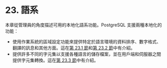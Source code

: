 # 23. 語系

本章從管理員的角度描述可用的本地化語系功能。PostgreSQL 支援兩種本地化的功能：

* 使用作業系統的區域設定功能來提供特定於語言環境的資料排序、數字格式、翻譯的訊息和其他方面。這在[第 23.1 節](locale.md)和[第 23.2 節](collation-support.md)中有介紹。
* 提供許多不同的字元集以支援各種語言的儲存檔案，並在用戶端和伺服器之間提供字元集轉換。這在[第 23.3 節](multibyte.md)中有介紹。

